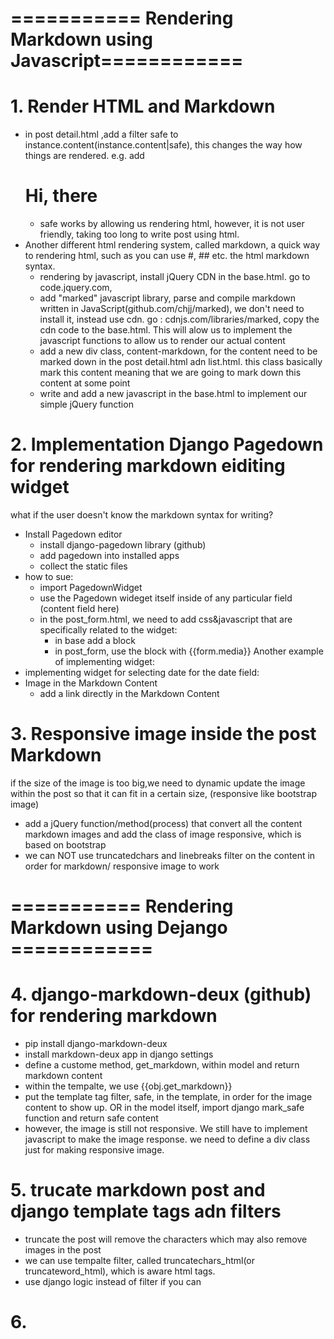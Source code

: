 # =========== Rendering Markdown using Javascript============

# 1. Render HTML and Markdown
- in post detail.html ,add a filter safe to instance.content(instance.content|safe), this changes the way how things are rendered. e.g. add <h1>Hi, there </h1>
    - safe works by allowing us rendering html, however, it is not user friendly, taking too long to write post using html.
- Another different html rendering system, called markdown, a quick way to rendering html, such as you can use #, ## etc. the html markdown syntax. 
    - rendering by javascript, install jQuery CDN in the base.html. go to code.jquery.com,
    - add "marked" javascript library, parse and compile markdown written in JavaScript(github.com/chjj/marked), we don't need to install it, instead use cdn. go : cdnjs.com/libraries/marked, copy the cdn code to the base.html. This will alow us to implement the javascript functions to allow us to render our actual content
    - add a new div class, content-markdown, for the content need to be marked down in the post detail.html adn list.html. this class basically mark this content meaning that we are going to mark down this content at some point
    - write and add a new javascript in the base.html to implement our simple jQuery function
 
# 2. Implementation Django Pagedown for rendering markdown eiditing widget
what if the user doesn't know the markdown syntax for writing?  
- Install Pagedown editor
    - install django-pagedown library (github)
    - add pagedown into installed apps
    - collect the static files
- how to sue:
   - import PagedownWidget
   - use the Pagedown wideget itself inside of any particular field (content field here)
   -  in the post_form.html, we need to add css&javascript that are specifically related to the widget: 
        - in base add a block
        - in post_form, use the block with {{form.media}}
 Another example of implementing widget: 
 - implementing widget for selecting date for the date field: 
- Image in the Markdown Content
    - add a link directly in the Markdown Content
    
# 3. Responsive image inside the post Markdown 
if the size of the image is too big,we need to dynamic update the image within the post so that it can fit in a certain size, (responsive like bootstrap image)
- add a jQuery function/method(process) that convert all the content markdown images and add the class of image responsive, which is based on bootstrap
- we can NOT use truncatedchars and linebreaks filter on the content in order for markdown/ responsive image to work

# =========== Rendering Markdown using Dejango ============

# 4. django-markdown-deux (github) for rendering markdown
- pip install django-markdown-deux
- install markdown-deux app in django settings
- define a custome method, get_markdown, within model and return markdown content 
-  within the tempalte, we use {{obj.get_markdown}}
- put the template tag filter, safe, in the template, in order for the image content to show up. OR in the model itself, import django mark_safe function and return safe content
- however, the image is still not responsive. We still have to implement javascript to make the image response. we need to define a div class just for making responsive image.

# 5. trucate markdown post and django template tags adn filters
- truncate the post will remove the characters which may also remove images in the post
- we can use tempalte filter, called truncatechars_html(or truncateword_html), which is aware html tags.
- use django logic instead of filter if you can 

# 6. 

